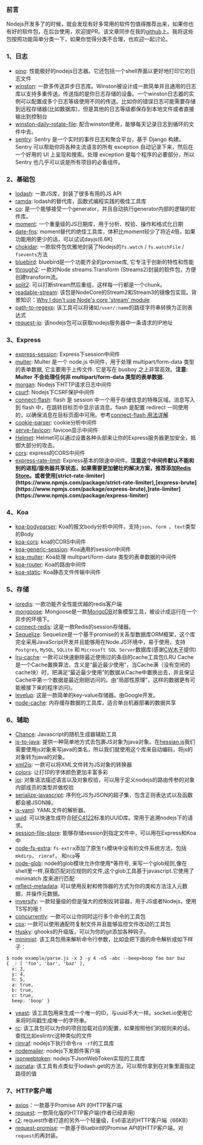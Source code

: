 ### 前言
Nodejs开发多了的时候，就会发现有好多常用的软件包值得推荐出来，如果你也有好的软件包，在后台使用，欢迎提PR。该文章同步在我的[github](https://github.com/linxiaowu66/nodejs-useful-packages)上。我将这些包按照功能简单分类一下，如果你觉得分类不合理，也欢迎一起讨论。

### 1、日志

* [pino](https://github.com/pinojs/pino): 性能极好的nodejs日志器。它还包括一个shell界面以更好地打印它的日志文件
* [winston](https://github.com/winstonjs/winston): 一款多传送异步日志库。Winston被设计成一款简单并且通用的日志库以支持多重传送。传送指的是你日志存储的设备。一个winston日志器的实例可以配置成多个日志等级使用不同的传送。比如你的错误日志可能需要存储到远程存储器(比如数据库)，但是其他的日志等级都保存到本地文件或者直接输出到控制台
* [winston-daily-rotate-file](https://github.com/winstonjs/winston-daily-rotate-file): 配合winston使用，能够每天记录日志到循环的文件中去。
* [sentry](https://github.com/getsentry/sentry): Sentry 是一个实时的事件日志和聚合平台，基于 Django 构建。Sentry 可以帮助你将各种主流语言的所有 exception 自动记录下来，然后在一个好用的 UI 上呈现和搜索。处理 exception 是每个程序的必要部分，所以 Sentry 也几乎可以说是所有项目的必备组件。

### 2、基础包

* [lodash](https://github.com/lodash/lodash): 一款JS库，封装了很多有用的JS API
* [ramda](https://github.com/ramda/ramda): lodash的替代库，函数式编程实践的极佳工具库
* [co](https://github.com/tj/co): 是一个能够接受一个generator，并且自动执行generator内部的逻辑的软件库。
* [moment](https://github.com/moment/moment): 一个重量级的JS日期库，用于分析、校验、操作和格式化日期
* [date-fns](https://github.com/date-fns/date-fns): moment替代的绝佳工具库，体积比moment较少了将近4倍，如果功能用的更少的话，可以试试dayjs(6.6K)
* [chokidar](https://github.com/paulmillr/chokidar): 一款软件包优雅地封装了Nodejs的`fs.watch` / `fs.watchFile` / `fsevents`方法
* [bluebird](https://github.com/petkaantonov/bluebird): bluebird是一个功能齐全的promise库, 它专注于创新的特性和性能
* [through2](https://github.com/rvagg/through2): 一款对Node streams.Transform (Streams2)封装的软件包，方便创建transform流。
* [split2](https://github.com/mcollina/split2): 可以打断stream然后重组，这样每一行都是一个chunk。
* [readable-stream](https://github.com/nodejs/readable-stream): 该包是NodeCore的Stream2和Stream3的镜像包实现。背景知识：[Why I don't use Node's core 'stream' module](https://r.va.gg/2014/06/why-i-dont-use-nodes-core-stream-module.html)
* [path-to-regexp](https://github.com/pillarjs/path-to-regexp): 该工具可以将诸如`/user/:name`的路径字符串转换为正则表达式
* [request-ip](https://github.com/pbojinov/request-ip): 该nodejs包可以获取nodejs服务器中一条请求的IP地址


### 3、Express

* [express-session](https://github.com/expressjs/session): Express下session中间件
* [multer](https://github.com/expressjs/multer): Multer 是一个 node.js 中间件，用于处理 multipart/form-data 类型的表单数据, 它主要用于上传文件. 它是写在 busboy 之上非常高效。**注意: Multer 不会处理任何非 multipart/form-data 类型的表单数据.**
* [morgan](https://github.com/expressjs/morgan): Nodejs下HTTP请求日志中间件
* [csurf](https://github.com/expressjs/csurf): Nodejs下CSRF保护中间件
* [connect-flash](https://github.com/jaredhanson/connect-flash): flash 是 session 中一个用于存储信息的特殊区域。消息写入到 flash 中，在跳转目标页中显示该消息。flash 是配置 redirect 一同使用的，以确保消息在目标页面中可用。参考[connect-flash 用法详解](http://yunkus.com/connect-flash-usage/)
* [cookie-parser](https://github.com/expressjs/cookie-parser): cookie分析中间件
* [serve-favicon](https://github.com/expressjs/serve-favicon): favicon显示中间件
* [Helmet](https://github.com/helmetjs/helmet): Helmet可以通过设置各种头部来让你的Express服务器更加安全，抵御大部分的攻击。
* [cors](https://github.com/expressjs/cors): express的CORS中间件
* [express-rate-limit](https://github.com/nfriedly/express-rate-limit): Express基本的限速中间件。**注意这个中间件默认不能和别的进程/服务器共享状态，如果需要更加健壮的解决方案，推荐添加[Redis Store](https://github.com/nfriedly/express-rate-limit/blob/HEAD/%5BRedis%5D(http:/redis.io/)-backed%20store,%20more%20suitable%20for%20large%20or%20demanding%20deployments.)。或者使用[strict-rate-limiter](https://www.npmjs.com/package/strict-rate-limiter),[express-brute](https://www.npmjs.com/package/express-brute),[rate-limiter](https://www.npmjs.com/package/express-limiter)**

### 4、Koa
* [koa-bodyparser](https://github.com/koajs/bodyparser): Koa的报文body分析中间件，支持`json`、`form `、`text`类型的Body
* [koa-cors](https://github.com/koajs/cors): koa的CORS中间件
* [koa-generic-session](https://github.com/koajs/generic-session): Koa通用的session中间件
* [koa-multer](https://github.com/koa-modules/multer): Koa处理 multipart/form-data 类型的表单数据的中间件
* [koa-router](https://github.com/alexmingoia/koa-router): Koa的路由中间件
* [koa-static](https://github.com/koajs/static): Koa静态文件传输中间件

### 5、存储
* [ioredis](https://github.com/luin/ioredis): 一款功能齐全性能优越的redis客户端
* [mongoose](https://github.com/Automattic/mongoose): Mongoose是一款[MongoDB](https://www.mongodb.org/)对象模型工具，被设计成运行在一个异步的环境下。
* [connect-redis](https://github.com/tj/connect-redis): 这是一款Redis的session存储器。
* [Sequelize](https://github.com/sequelize/sequelize): Sequelize是一个基于promise的关系型数据库ORM框架，这个库完全采用JavaScript开发并且能够用在Node.JS环境中，易于使用，支持`Postgres`, `MySQL`, `SQLite` 和 `Microsoft SQL Server`数据库(感谢[CW木子](https://juejin.im/user/57a358dc8ac247005f16735b)提供)
* [lru-cache](https://github.com/isaacs/node-lru-cache): 一款可以快速删除最近使用过的条目的cache工具包(LRU Cache是一个Cache置换算法，含义是“最近最少使用”，当Cache满（没有空闲的cache块）时，把满足“最近最少使用”的数据从Cache中置换出去，并且保证Cache中第一个数据是最近刚刚访问的。由“局部性原理”，这样的数据更有可能被接下来的程序访问)。
* [levelup](https://github.com/level/levelup): 这是一款简单的key-value存储器。由Google开发。
* [node-cache](https://github.com/ptarjan/node-cache/): 内存缓存数据的工具库，适合单台机器部署的数据共享

### 6、辅助
* [Chance](https://github.com/chancejs/chancejs): Javascript的随机生成器辅助工具
* [js-to-java](https://github.com/node-modules/js-to-java): 提供一种简单地方式去包裹JS对象为java对象。在[hessian.js](https://github.com/node-modules/hessian.js)我们需要使用js对象来写java的类名，所以我们就使用这个库来自动编码，将js的对象转为java的对象。
* [xml2js](https://github.com/Leonidas-from-XIV/node-xml2js): 一款可以将XML文件转为JS对象的转换器
* [colors](https://github.com/Marak/colors.js): 让打印的字体颜色更加丰富多彩
* [joi](https://github.com/hapijs/joi): 对象语法描述语言以及对象校验，可以用于定义nodejs的路由传参的对象内部成员的类型并做校验
* [serialize-javascript](https://github.com/yahoo/serialize-javascript): 序列化JS为JSON的超子集，包含正则表达式以及函数都会被JSON掉。
* [js-yaml](https://github.com/nodeca/js-yaml): YAML文件的解析器。
* [uuid](https://github.com/kelektiv/node-uuid): 可以快速生成符合[RFC4122](http://www.ietf.org/rfc/rfc4122.txt)标准的UUID库。常用于追溯nodejs下的请求。
* [session-file-store](https://github.com/valery-barysok/session-file-store): 能够存储session到指定文件中，可以用在Express和Koa中
* [node-fs-extra](https://github.com/jprichardson/node-fs-extra): `fs-extra`添加了原生`fs`模块中没有的文件系统方法，包括`mkdirp`， `rimraf`， 和`ncp`等
* [node-glob](https://github.com/isaacs/node-glob): node的glob模块允许你使用*等符号, 来写一个glob规则,像在shell里一样,获取匹配对应规则的文件,这个glob工具基于javascript.它使用了 minimatch 库来进行匹配
* [reflect-metadata](https://github.com/rbuckton/reflect-metadata): 可以使用反射和修饰器的方式为你的类和方法注入元数据，并操作元数据。
* [inversify](https://github.com/inversify/InversifyJS): 一款轻量级的但是强大的控制反转容器，用于JS或者Nodejs，使用TS写的哦！
* [concurrently](https://github.com/kimmobrunfeldt/concurrently): 一款可以让你同时运行多个命令的工具包
* [cpx](https://github.com/mysticatea/cpx): 一款可以使用通配符复制文件并且能够监控文件改动的工具包
* [Husky](https://github.com/typicode/husky): ghooks的升级版，可以为你的git添加各种钩子。
* [minimist](https://github.com/substack/minimist/): 该工具包用来解析命令行参数，比如会把下面的命令解析成如下样子：
```
$ node example/parse.js -x 3 -y 4 -n5 -abc --beep=boop foo bar baz
{ _: [ 'foo', 'bar', 'baz' ],
  x: 3,
  y: 4,
  n: 5,
  a: true,
  b: true,
  c: true,
  beep: 'boop' }
```
* [yeast](https://github.com/unshiftio/yeast): 该工具包用来生成一个唯一的ID，与uuid不大一样。socket.io使用它来将时间戳生成唯一的字符串。
* [rc](https://github.com/dominictarr/rc): 该工具包可以为你的项目加载对应的配置，如果按照他们的规则来的话。查找比如eslintrc这种类似的文件
* [rimraf](https://github.com/isaacs/rimraf): nodejs下执行命令`rm -rf`的工具库
* [nodemailer](https://github.com/nodemailer/nodemailer): nodejs下发邮件客户端
* [jsonwebtoken](https://github.com/auth0/node-jsonwebtoken): nodejs下JsonWebToken实现的工具库
* [jsonata](https://github.com/jsonata-js/jsonata): 该工具有点类似于lodash.get的方法，可以帮你拿到在对象里面指定路径的值

### 7、HTTP客户端
* [axios](https://github.com/mzabriskie/axios)：一款基于Promise API 的HTTP客户端
* [request](https://github.com/request/request): 一款简化版的HTTP客户端(作者已经弃用)
* [r2](https://github.com/mikeal/r2): request作者打造的另外一个轻量级，Es6语法的HTTP客户端（66KB）
* [request-promise](https://github.com/request/request-promise): 一款基于Bluebird的Promise API的HTTP客户端，对`request`的再封装。
